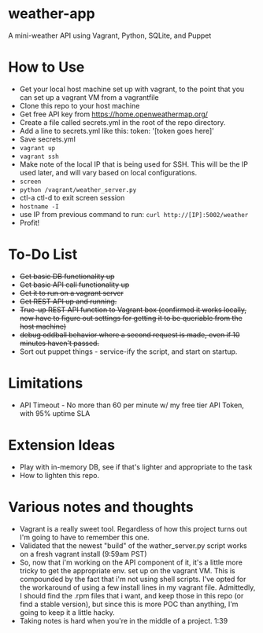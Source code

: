 # weather-app
A mini-weather API using Vagrant, Python, SQLite, and Puppet

# How to Use
* Get your local host machine set up with vagrant, to the point that you can set up a vagrant VM from a vagrantfile
* Clone this repo to your host machine
* Get free API key from https://home.openweathermap.org/
* Create a file called secrets.yml in the root of the repo directory. 
* Add a line to secrets.yml like this: token: '[token goes here]'
* Save secrets.yml
* `vagrant up`
* `vagrant ssh`
* Make note of the local IP that is being used for SSH. This will be the IP used later, and will vary based on local configurations.
* `screen`
* `python /vagrant/weather_server.py`
* ctl-a ctl-d to exit screen session
* `hostname -I`
* use IP from previous command to run: `curl http://[IP]:5002/weather`
* Profit!

# To-Do List
* ~~Get basic DB functionality up~~
* ~~Get basic API call functionality up~~
* ~~Get it to run on a vagrant server~~
* ~~Get REST API up and running.~~
* ~~True-up REST API function to Vagrant box (confirmed it works locally, now have to figure out settings for getting it to be queriable from the host machine)~~
* ~~debug oddball behavior where a second request is made, even if 10 minutes haven't passed.~~
* Sort out puppet things  - service-ify the script, and start on startup.

# Limitations
* API Timeout - No more than 60 per minute w/ my free tier API Token, with 95% uptime SLA

# Extension Ideas
* Play with in-memory DB, see if that's lighter and appropriate to the task
* How to lighten this repo. 

# Various notes and thoughts
* Vagrant is a really sweet tool. Regardless of how this project turns out I'm going to have to remember this one.
* Validated that the newest "build" of the wather_server.py script works on a fresh vagrant install (9:59am PST)
* So, now that i'm working on the API component of it, it's a little more tricky to get the appropriate env. set up on the vagrant VM. This is compounded by the fact that i'm not using shell scripts. I've opted for the workaround of using a few install lines in my vagrant file. Admittedly, I should find the .rpm files that i want, and keep those in this repo (or find a stable version), but since this is more POC than anything, I'm going to keep it a little hacky.
* Taking notes is hard when you're in the middle of a project. 1:39
